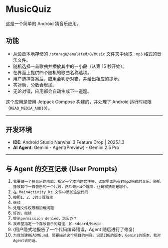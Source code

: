 # MusicQuiz

这是一个简单的 Android 猜音乐应用。

## 功能

*   从设备本地存储的 `/storage/emulated/0/Music` 文件夹中读取 `.mp3` 格式的音乐文件。
*   随机选择一首歌曲并播放其中的一小段（从第 15 秒开始）。
*   在界面上提供四个随机的歌曲名称选项。
*   用户选择答案后，应用会判断对错，并给出相应的提示。
*   答对后，分数会增加。
*   无论对错，应用都会自动生成下一道题。

这个应用是使用 Jetpack Compose 构建的，并处理了 Android 运行时权限（`READ_MEDIA_AUDIO`）。

---

## 开发环境

*   **IDE**: Android Studio Narwhal 3 Feature Drop | 2025.1.3
*   **AI Agent**: Gemini - Agent(Preview) - Gemini 2.5 Pro

---

## 与 Agent 的交互记录 (User Prompts)

1.  `我要做一个猜音乐的功能，指定一个本地的文件夹，读取里面所有的mp3格式的音乐。随机播放其中一首音乐的一个片段，然后改出4个选项，让玩家猜测是哪个。`
2.  `在 MainActivity.kt 文件中添加这些代码`
3.  `按照1、2、3的步骤继续`
4.  `继续`
5.  `处理文件权限和加载问题`
6.  `好的，继续`
7.  `提示permission denied，怎么办？`
8.  `我希望指定一个存放音乐的路径，如 sdcard/Music`
9.  (用户隐式地报告了一个代码编译错误，Agent 随后进行了修复)
10. `为我创建README.md，简要描述这个项目的内容。记录IDE的版本，Gemini的版本，我对Agent说的话。`
